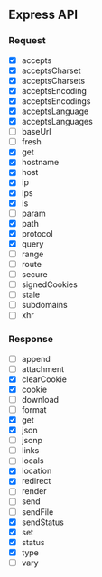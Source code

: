 
## Express API

### Request

- [x] accepts
- [x] acceptsCharset
- [x] acceptsCharsets
- [x] acceptsEncoding
- [x] acceptsEncodings
- [x] acceptsLanguage
- [x] acceptsLanguages
- [ ] baseUrl
- [ ] fresh
- [x] get
- [x] hostname
- [x] host
- [x] ip
- [x] ips
- [x] is
- [ ] param
- [x] path
- [x] protocol
- [x] query
- [ ] range
- [ ] route
- [ ] secure
- [ ] signedCookies
- [ ] stale
- [ ] subdomains
- [ ] xhr

### Response

- [ ] append
- [ ] attachment
- [x] clearCookie
- [x] cookie
- [ ] download
- [ ] format
- [x] get
- [x] json
- [ ] jsonp
- [ ] links
- [ ] locals
- [x] location
- [x] redirect
- [ ] render
- [ ] send
- [ ] sendFile
- [x] sendStatus
- [x] set
- [x] status
- [x] type
- [ ] vary

